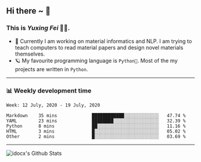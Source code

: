## Hi there ~ 👋
### This is *Yuxing Fei* 🧑🏻. ‍

- 🚀 Currently I am working on material informatics and NLP. I am trying to teach computers to read material papers and design novel materials themselves.
- 🪐 My favourite programming language is `Python🐍`. Most of the my projects are written in `Python`.

----
### 📊 Weekly development time
<!--START_SECTION:waka-->
```text
Week: 12 July, 2020 - 19 July, 2020

Markdown    35 mins             ████████████░░░░░░░░░░░░░   47.74 % 
YAML        23 mins             ████████░░░░░░░░░░░░░░░░░   32.39 % 
Python      8 mins              ██░░░░░░░░░░░░░░░░░░░░░░░   11.16 % 
HTML        3 mins              █░░░░░░░░░░░░░░░░░░░░░░░░   05.02 % 
Other       2 mins              █░░░░░░░░░░░░░░░░░░░░░░░░   03.69 %
```
<!--END_SECTION:waka-->

---

<img align="center" src="https://github-readme-stats.vercel.app/api?username=idocx&&show_icons=false&title_color=1e88e5&icon_color=8ac926&text_color=000000&bg_color=ffffff" alt="idocx's Github Stats"></img>